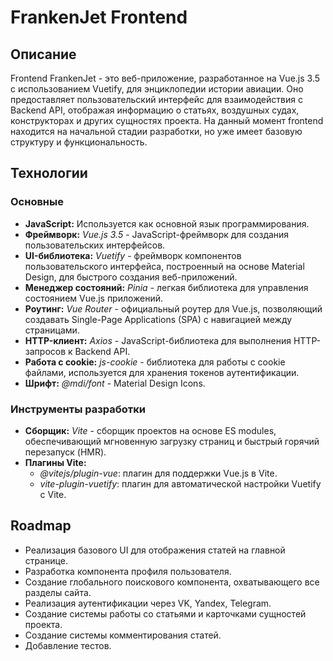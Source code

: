 # FrankenJet Frontend

## Описание

Frontend FrankenJet - это веб-приложение, разработанное на Vue.js 3.5 с использованием Vuetify, для энциклопедии истории авиации. Оно предоставляет пользовательский интерфейс для взаимодействия с Backend API, отображая информацию о статьях, воздушных судах, конструкторах и других сущностях проекта.  На данный момент frontend находится на начальной стадии разработки, но уже имеет базовую структуру и функциональность.

## Технологии

### Основные

* **JavaScript:** Используется как основной язык программирования.
* **Фреймворк:** _Vue.js 3.5_ - JavaScript-фреймворк для создания пользовательских интерфейсов.
* **UI-библиотека:** _Vuetify_ - фреймворк компонентов пользовательского интерфейса, построенный на основе Material Design, для быстрого создания веб-приложений.
* **Менеджер состояний:** _Pinia_ - легкая библиотека для управления состоянием Vue.js приложений.
* **Роутинг:** _Vue Router_ - официальный роутер для Vue.js, позволяющий создавать Single-Page Applications (SPA) с навигацией между страницами.
* **HTTP-клиент:** _Axios_ - JavaScript-библиотека для выполнения HTTP-запросов к Backend API.
* **Работа с cookie:** _js-cookie_ - библиотека для работы с cookie файлами, используется для хранения токенов аутентификации.
* **Шрифт:** _@mdi/font_ - Material Design Icons.

### Инструменты разработки

* **Сборщик:** _Vite_ - сборщик проектов на основе ES modules, обеспечивающий мгновенную загрузку страниц и быстрый горячий перезапуск (HMR).
* **Плагины Vite:**
  * _@vitejs/plugin-vue_: плагин для поддержки Vue.js в Vite.
  * _vite-plugin-vuetify_: плагин для автоматической настройки Vuetify с Vite.

## Roadmap

* Реализация базового UI для отображения статей на главной странице.
* Разработка компонента профиля пользователя.
* Создание глобального поискового компонента, охватывающего все разделы сайта.
* Реализация аутентификации через VK, Yandex, Telegram.
* Создание системы работы со статьями и карточками сущностей проекта.
* Создание системы комментирования статей.
* Добавление тестов.
